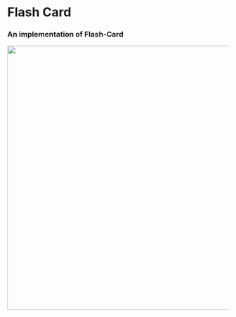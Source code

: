 # Flash Card

### An implementation of Flash-Card

<img src= 'https://user-images.githubusercontent.com/65078610/107116019-a22a5b00-6896-11eb-8d52-cf0592769724.gif' width="600">